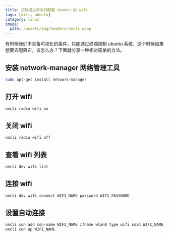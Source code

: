 ```yaml
---
title: 怎样通过命令行配置 ubuntu 的 wifi
tags: [wifi, ubuntu]
category: linux
image:
  path: /assets/img/headers/nmcli.webp
---
```


有时候我们不具备可视化的条件，只能通过终端控制 ubuntu 系统，这个时候如果想要去配置它，该怎么办？下面就分享一种相对简单的方法。

## 安装 network-manager 网络管理工具

```bash
sudo apt-get install network-manager
```

## 打开 wifi

```bash
nmcli radio wifi on
```

## 关闭 wifi

```bash
nmcli radio wifi off
```

## 查看 wifi 列表

```bash
nmcli dev wifi list
```

## 连接 wifi

```bash
nmcli dev wifi connect WIFI_NAME password WIFI_PASSWORD
```

## 设置自动连接

```bash
nmcli con add con-name WIFI_NAME ifname wlan0 type wifi ssid WIFI_NAME
nmcli con up WIFI_NAME
```


